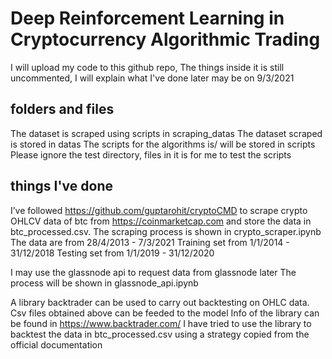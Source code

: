 # Deep Reinforcement Learning in Cryptocurrency Algorithmic Trading
I will upload my code to this github repo, The things inside it is still uncommented, I will explain what I've done later may be on 9/3/2021

## folders and files
The dataset is scraped using scripts in scraping_datas
The dataset scraped is stored in datas
The scripts for the algorithms is/ will be stored in scripts
Please ignore the test directory, files in it is for me to test the scripts

## things I've done
I’ve followed https://github.com/guptarohit/cryptoCMD to scrape crypto OHLCV data of btc from https://coinmarketcap.com and store the data in btc_processed.csv.
The scraping process is shown in crypto_scraper.ipynb
The data are from 28/4/2013 - 7/3/2021
Training set from 1/1/2014 - 31/12/2018
Testing set from 1/1/2019 - 31/12/2020

I may use the glassnode api to request data from glassnode later
The process will be shown in glassnode_api.ipynb

A library backtrader can be used to carry out backtesting on OHLC data.
Csv files obtained above can be feeded to the model
Info of the library can be found in https://www.backtrader.com/ 
I have tried to use the library to backtest the data in btc_processed.csv using a strategy copied from the official documentation
